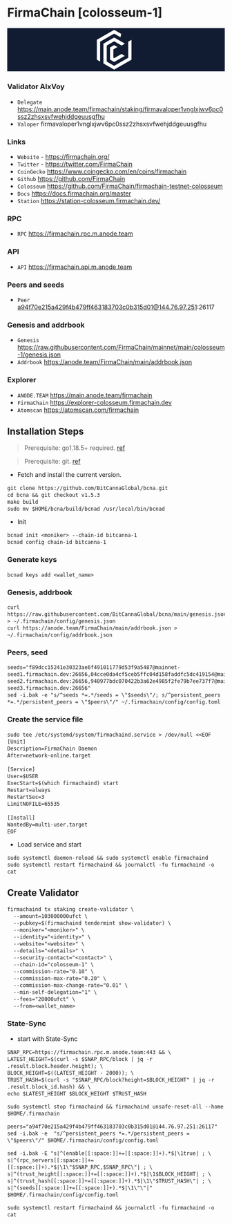 # FirmaChain [colosseum-1]
![FirmaChain Guide](https://github.com/Voynitskiy/Voynitskiy/blob/main/mainnet/FirmaChain/FirmaChain.png)
### Validator AlxVoy
* `Delegate` https://main.anode.team/firmachain/staking/firmavaloper1vnglxjwv6pc0ssz2zhsxsvfwehjddgeuusgfhu
* `Valoper` firmavaloper1vnglxjwv6pc0ssz2zhsxsvfwehjddgeuusgfhu
### Links
* `Website` - https://firmachain.org/
* `Twitter` - https://twitter.com/FirmaChain
* `CoinGecko` https://www.coingecko.com/en/coins/firmachain
* `Github` https://github.com/FirmaChain
* `Colosseum` https://github.com/FirmaChain/firmachain-testnet-colosseum
* `Docs` https://docs.firmachain.org/master
* `Station` https://station-colosseum.firmachain.dev/
### RPC
* `RPC` https://firmachain.rpc.m.anode.team
### API
* `API` https://firmachain.api.m.anode.team
### Peers and seeds
* `Peer` a94f70e215a429f4b479ff463183703c0b315d01@144.76.97.251:26117
### Genesis and addrbook
* `Genesis` https://raw.githubusercontent.com/FirmaChain/mainnet/main/colosseum-1/genesis.json
* `Addrbook` https://anode.team/FirmaChain/main/addrbook.json
### Explorer
* `ANODE.TEAM` https://main.anode.team/firmachain
* `FirmaChain` https://explorer-colosseum.firmachain.dev
* `Atomscan` https://atomscan.com/firmachain
## Installation Steps
>Prerequisite: go1.18.5+ required. [ref](https://golang.org/doc/install)

>Prerequisite: git. [ref](https://github.com/git/git)

* Fetch and install the current version.
```shell
git clone https://github.com/BitCannaGlobal/bcna.git
cd bcna && git checkout v1.5.3
make build
sudo mv $HOME/bcna/build/bcnad /usr/local/bin/bcnad
```
* Init
```
bcnad init <moniker> --chain-id bitcanna-1
bcnad config chain-id bitcanna-1
```

### Generate keys
```
bcnad keys add <wallet_name>
```
### Genesis, addrbook
```
curl https://raw.githubusercontent.com/BitCannaGlobal/bcna/main/genesis.json > ~/.firmachain/config/genesis.json
curl https://anode.team/FirmaChain/main/addrbook.json > ~/.firmachain/config/addrbook.json
```
### Peers, seed
```
seeds="f89dcc15241e30323ae6f491011779d53f9a5487@mainnet-seed1.firmachain.dev:26656,04cce0da4cf5ceb5ffc04d158faddfc5dc419154@mainnet-seed2.firmachain.dev:26656,940977bdc070422b3a62e4985f2fe79b7ee737f7@mainnet-seed3.firmachain.dev:26656"
sed -i.bak -e "s/^seeds *=.*/seeds = \"$seeds\"/; s/^persistent_peers *=.*/persistent_peers = \"$peers\"/" ~/.firmachain/config/config.toml
```
### Create the service file
```
sudo tee /etc/systemd/system/firmachaind.service > /dev/null <<EOF
[Unit]
Description=FirmaChain Daemon
After=network-online.target

[Service]
User=$USER
ExecStart=$(which firmachaind) start
Restart=always
RestartSec=3
LimitNOFILE=65535

[Install]
WantedBy=multi-user.target
EOF
```
* Load service and start
```
sudo systemctl daemon-reload && sudo systemctl enable firmachaind
sudo systemctl restart firmachaind && journalctl -fu firmachaind -o cat
```
## Create Validator
```
firmachaind tx staking create-validator \
  --amount=103000000ufct \
  --pubkey=$(firmachaind tendermint show-validator) \
  --moniker="<moniker>" \
  --identity="<identity>" \
  --website="<website>" \
  --details="<details>" \
  --security-contact="<contact>" \
  --chain-id="colosseum-1" \
  --commission-rate="0.10" \
  --commission-max-rate="0.20" \
  --commission-max-change-rate="0.01" \
  --min-self-delegation="1" \
  --fees="20000ufct" \
  --from=<wallet_name>
```
### State-Sync
* start with State-Sync
```
SNAP_RPC=https://firmachain.rpc.m.anode.team:443 && \
LATEST_HEIGHT=$(curl -s $SNAP_RPC/block | jq -r .result.block.header.height); \
BLOCK_HEIGHT=$((LATEST_HEIGHT - 2000)); \
TRUST_HASH=$(curl -s "$SNAP_RPC/block?height=$BLOCK_HEIGHT" | jq -r .result.block_id.hash) && \
echo $LATEST_HEIGHT $BLOCK_HEIGHT $TRUST_HASH
```
```
sudo systemctl stop firmachaind && firmachaind unsafe-reset-all --home $HOME/.firmachain
```
```
peers="a94f70e215a429f4b479ff463183703c0b315d01@144.76.97.251:26117"
sed -i.bak -e  "s/^persistent_peers *=.*/persistent_peers = \"$peers\"/" $HOME/.firmachain/config/config.toml
```
```
sed -i.bak -E "s|^(enable[[:space:]]+=[[:space:]]+).*$|\1true| ; \
s|^(rpc_servers[[:space:]]+=[[:space:]]+).*$|\1\"$SNAP_RPC,$SNAP_RPC\"| ; \
s|^(trust_height[[:space:]]+=[[:space:]]+).*$|\1$BLOCK_HEIGHT| ; \
s|^(trust_hash[[:space:]]+=[[:space:]]+).*$|\1\"$TRUST_HASH\"| ; \
s|^(seeds[[:space:]]+=[[:space:]]+).*$|\1\"\"|" $HOME/.firmachain/config/config.toml
```
```
sudo systemctl restart firmachaind && journalctl -fu firmachaind -o cat
```
